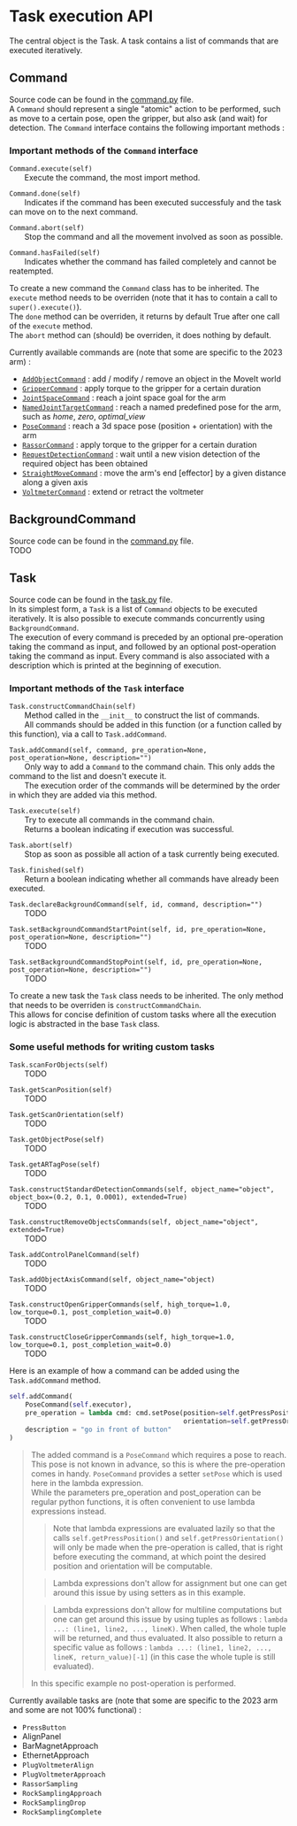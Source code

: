 # Task execution API

The central object is the Task. A task contains a list of commands that are executed iteratively.

## Command

Source code can be found in the [command.py](https://github.com/EPFLXplore/ERC_HD/blob/matthias-humble/hd_ws/src/kinematics/trajectory_planner/task_execution/command/command.py) file.  
A `Command` should represent a single "atomic" action to be performed, such as move to a certain pose, open the gripper, but also ask (and wait) for detection.
The `Command` interface contains the following important methods :

### Important methods of the `Command` interface

`Command.execute(self)`  
&nbsp;&nbsp;&nbsp;&nbsp;&nbsp;&nbsp; Execute the command, the most import method.  

`Command.done(self)`  
&nbsp;&nbsp;&nbsp;&nbsp;&nbsp;&nbsp; Indicates if the command has been executed successfuly and the task can move on to the next command.  

`Command.abort(self)`  
&nbsp;&nbsp;&nbsp;&nbsp;&nbsp;&nbsp; Stop the command and all the movement involved as soon as possible.  

`Command.hasFailed(self)`  
&nbsp;&nbsp;&nbsp;&nbsp;&nbsp;&nbsp; Indicates whether the command has failed completely and cannot be reatempted.


To create a new command the `Command` class has to be inherited. The `execute` method needs to be overriden (note that it has to contain a call to `super().execute()`).  
The `done` method can be overriden, it returns by default True after one call of the `execute` method.  
The `abort` method can (should) be overriden, it does nothing by default.  

Currently available commands are (note that some are specific to the 2023 arm) :
* [`AddObjectCommand`]() : add / modify / remove an object in the MoveIt world
* [`GripperCommand`]() : apply torque to the gripper for a certain duration
* [`JointSpaceCommand`]() : reach a joint space goal for the arm
* [`NamedJointTargetCommand`]() : reach a named predefined pose for the arm, such as *home*, *zero*, *optimal_view*
* [`PoseCommand`]() : reach a 3d space pose (position + orientation) with the arm
* [`RassorCommand`]() : apply torque to the gripper for a certain duration
* [`RequestDetectionCommand`]() : wait until a new vision detection of the required object has been obtained
* [`StraightMoveCommand`]() : move the arm's end [effector] by a given distance along a given axis
* [`VoltmeterCommand`]() : extend or retract the voltmeter


## BackgroundCommand

Source code can be found in the [command.py](https://github.com/EPFLXplore/ERC_HD/blob/matthias-humble/hd_ws/src/kinematics/trajectory_planner/task_execution/command/command.py) file.  
TODO


## Task

Source code can be found in the [task.py](https://github.com/EPFLXplore/ERC_HD/blob/matthias-humble/hd_ws/src/kinematics/trajectory_planner/task_execution/task/task.py) file.  
In its simplest form, a `Task` is a list of `Command` objects to be executed iteratively. It is also possible to execute commands concurrently using `BackgroundCommand`.  
The execution of every command is preceded by an optional pre-operation taking the command as input, and followed by an optional post-operation taking the command as input. Every command is also associated with a description which is printed at the beginning of execution.

### Important methods of the `Task` interface
  
`Task.constructCommandChain(self)`  
&nbsp;&nbsp;&nbsp;&nbsp;&nbsp;&nbsp; Method called in the `__init__` to construct the list of commands.  
&nbsp;&nbsp;&nbsp;&nbsp;&nbsp;&nbsp; All commands should be added in this function (or a function called by this function), via a call to `Task.addCommand`.  

`Task.addCommand(self, command, pre_operation=None, post_operation=None, description="")`  
&nbsp;&nbsp;&nbsp;&nbsp;&nbsp;&nbsp; Only way to add a `Command` to the command chain. This only adds the command to the list and doesn't execute it.  
&nbsp;&nbsp;&nbsp;&nbsp;&nbsp;&nbsp; The execution order of the commands will be determined by the order in which they are added via this method.  

`Task.execute(self)`  
&nbsp;&nbsp;&nbsp;&nbsp;&nbsp;&nbsp; Try to execute all commands in the command chain.  
&nbsp;&nbsp;&nbsp;&nbsp;&nbsp;&nbsp; Returns a boolean indicating if execution was successful.  

`Task.abort(self)`  
&nbsp;&nbsp;&nbsp;&nbsp;&nbsp;&nbsp; Stop as soon as possible all action of a task currently being executed.  

`Task.finished(self)`  
&nbsp;&nbsp;&nbsp;&nbsp;&nbsp;&nbsp; Return a boolean indicating whether all commands have already been executed.

`Task.declareBackgroundCommand(self, id, command, description="")`  
&nbsp;&nbsp;&nbsp;&nbsp;&nbsp;&nbsp; TODO

`Task.setBackgroundCommandStartPoint(self, id, pre_operation=None, post_operation=None, description="")`  
&nbsp;&nbsp;&nbsp;&nbsp;&nbsp;&nbsp; TODO

`Task.setBackgroundCommandStopPoint(self, id, pre_operation=None, post_operation=None, description="")`  
&nbsp;&nbsp;&nbsp;&nbsp;&nbsp;&nbsp; TODO


To create a new task the `Task` class needs to be inherited. The only method that needs to be overriden is `constructCommandChain`.  
This allows for concise definition of custom tasks where all the execution logic is abstracted in the base `Task` class.

### Some useful methods for writing custom tasks

`Task.scanForObjects(self)`  
&nbsp;&nbsp;&nbsp;&nbsp;&nbsp;&nbsp; TODO  

`Task.getScanPosition(self)`  
&nbsp;&nbsp;&nbsp;&nbsp;&nbsp;&nbsp; TODO  

`Task.getScanOrientation(self)`  
&nbsp;&nbsp;&nbsp;&nbsp;&nbsp;&nbsp; TODO  

`Task.getObjectPose(self)`  
&nbsp;&nbsp;&nbsp;&nbsp;&nbsp;&nbsp; TODO  

`Task.getARTagPose(self)`  
&nbsp;&nbsp;&nbsp;&nbsp;&nbsp;&nbsp; TODO  

`Task.constructStandardDetectionCommands(self, object_name="object", object_box=(0.2, 0.1, 0.0001), extended=True)`  
&nbsp;&nbsp;&nbsp;&nbsp;&nbsp;&nbsp; TODO  

`Task.constructRemoveObjectsCommands(self, object_name="object", extended=True)`  
&nbsp;&nbsp;&nbsp;&nbsp;&nbsp;&nbsp; TODO  

`Task.addControlPanelCommand(self)`  
&nbsp;&nbsp;&nbsp;&nbsp;&nbsp;&nbsp; TODO  

`Task.addObjectAxisCommand(self, object_name="object)`  
&nbsp;&nbsp;&nbsp;&nbsp;&nbsp;&nbsp; TODO  

`Task.constructOpenGripperCommands(self, high_torque=1.0, low_torque=0.1, post_completion_wait=0.0)`  
&nbsp;&nbsp;&nbsp;&nbsp;&nbsp;&nbsp; TODO  

`Task.constructCloseGripperCommands(self, high_torque=1.0, low_torque=0.1, post_completion_wait=0.0)`  
&nbsp;&nbsp;&nbsp;&nbsp;&nbsp;&nbsp; TODO  



Here is an example of how a command can be added using the `Task.addCommand` method.


```python 
self.addCommand(
    PoseCommand(self.executor),
    pre_operation = lambda cmd: cmd.setPose(position=self.getPressPosition(),
                                            orientation=self.getPressOrientation()),
    description = "go in front of button"
)
```
> The added command is a `PoseCommand` which requires a pose to reach. This pose is not known in advance, so this is where the pre-operation comes in handy. `PoseCommand` provides a setter `setPose` which is used here in the lambda expression.  
> While the parameters pre_operation and post_operation can be regular python functions, it is often convenient to use lambda expressions instead.
> > Note that lambda expressions are evaluated lazily so that the calls `self.getPressPosition()` and `self.getPressOrientation()` will only be made when the pre-operation is called, that is right before executing the command, at which point the desired position and orientation will be computable.
> 
> > Lambda expressions don't allow for assignment but one can get around this issue by using setters as in this example.
> 
> > Lambda expressions don't allow for multiline computations but one can get around this issue by using tuples as follows : `lambda ...: (line1, line2, ..., lineK)`. When called, the whole tuple will be returned, and thus evaluated. It also possible to return a specific value as follows : `lambda ...: (line1, line2, ..., lineK, return_value)[-1]` (in this case the whole tuple is still evaluated).
> 
> In this specific example no post-operation is performed.


Currently available tasks are (note that some are specific to the 2023 arm and some are not 100% functional) :
* `PressButton`
* AlignPanel
* BarMagnetApproach
* EthernetApproach
* `PlugVoltmeterAlign`
* `PlugVoltmeterApproach`
* `RassorSampling`
* `RockSamplingApproach`
* `RockSamplingDrop`
* `RockSamplingComplete`

